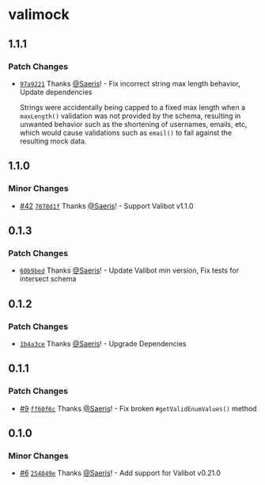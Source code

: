 # valimock

## 1.1.1

### Patch Changes

- [`97a9221`](https://github.com/Saeris/valimock/commit/97a9221bc8efd8a3306d830c130e7f19d08171c7) Thanks [@Saeris](https://github.com/Saeris)! - Fix incorrect string max length behavior, Update dependencies

  Strings were accidentally being capped to a fixed max length when a `maxLength()` validation was not provided by the schema, resulting in unwanted behavior such as the shortening of usernames, emails, etc, which would cause validations such as `email()` to fail against the resulting mock data.

## 1.1.0

### Minor Changes

- [#42](https://github.com/Saeris/valimock/pull/42) [`7078d1f`](https://github.com/Saeris/valimock/commit/7078d1f752c11578bbf5dbe13a81aa1551eb5cfb) Thanks [@Saeris](https://github.com/Saeris)! - Support Valibot v1.1.0

## 0.1.3

### Patch Changes

- [`60b9bed`](https://github.com/Saeris/valimock/commit/60b9bedc477dd2356a4f1439e3aa97fa042c94d3) Thanks [@Saeris](https://github.com/Saeris)! - Update Valibot min version, Fix tests for intersect schema

## 0.1.2

### Patch Changes

- [`1b4a3ce`](https://github.com/Saeris/valimock/commit/1b4a3ce8ecc796d5a2a4fd1a6d8b212efbdde4f0) Thanks [@Saeris](https://github.com/Saeris)! - Upgrade Dependencies

## 0.1.1

### Patch Changes

- [#9](https://github.com/Saeris/valimock/pull/9) [`ff60f6c`](https://github.com/Saeris/valimock/commit/ff60f6ca8a3185db426e928464bff8cb8c74e94e) Thanks [@Saeris](https://github.com/Saeris)! - Fix broken `#getValidEnumValues()` method

## 0.1.0

### Minor Changes

- [#6](https://github.com/Saeris/valimock/pull/6) [`254049e`](https://github.com/Saeris/valimock/commit/254049e0cc85045a74388bbce60353e06ca2dc0c) Thanks [@Saeris](https://github.com/Saeris)! - Add support for Valibot v0.21.0
